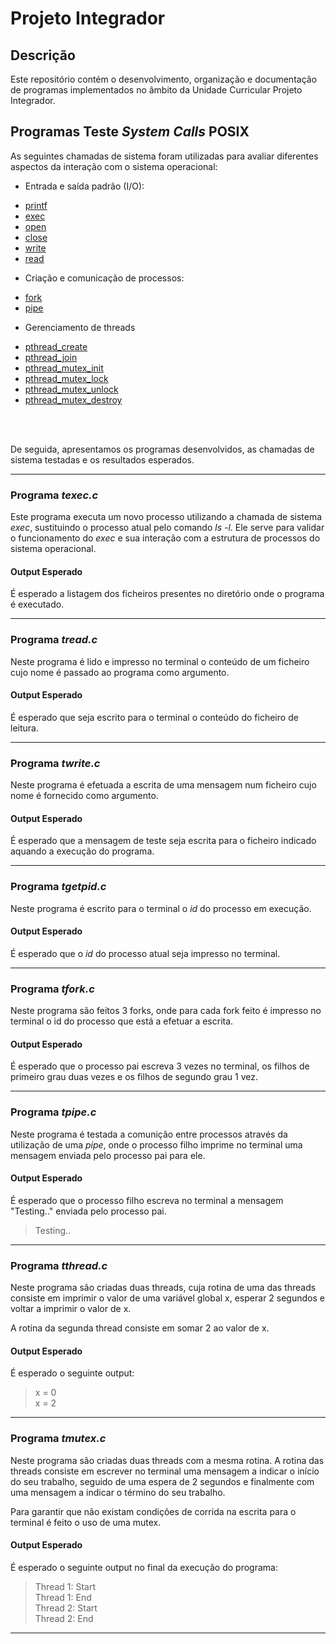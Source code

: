 # Projeto Integrador

## Descrição

Este repositório contém o desenvolvimento, organização e documentação de programas implementados no âmbito da Unidade Curricular Projeto Integrador.
  

## Programas Teste *System Calls* POSIX


As seguintes chamadas de sistema foram utilizadas para avaliar diferentes aspectos da interação com o sistema operacional:

- Entrada e saída padrão (I/O):

* [printf](https://pubs.opengroup.org/onlinepubs/9699919799/utilities/printf.html)
* [exec](https://pubs.opengroup.org/onlinepubs/007904875/functions/exec.html)
* [open](https://pubs.opengroup.org/onlinepubs/007904875/functions/open.html)
* [close](https://pubs.opengroup.org/onlinepubs/009604499/functions/close.html)
* [write](https://pubs.opengroup.org/onlinepubs/009695099/functions/write.html)
* [read](https://pubs.opengroup.org/onlinepubs/009604599/functions/read.html)

- Criação e comunicação de processos:
 
* [fork](https://pubs.opengroup.org/onlinepubs/009696799/functions/fork.html) 
* [pipe](https://pubs.opengroup.org/onlinepubs/009604599/functions/pipe.html)

- Gerenciamento de threads

* [pthread_create](https://pubs.opengroup.org/onlinepubs/7908799/xsh/pthread_create.html)
* [pthread_join](https://pubs.opengroup.org/onlinepubs/7908799/xsh/pthread_join.html)
* [pthread_mutex_init](https://pubs.opengroup.org/onlinepubs/7908799/xsh/pthread_mutex_init.html)
* [pthread_mutex_lock](https://pubs.opengroup.org/onlinepubs/7908799/xsh/pthread_mutex_lock.html)
* [pthread_mutex_unlock](https://pubs.opengroup.org/onlinepubs/7908799/xsh/pthread_mutex_unlock.html)
* [pthread_mutex_destroy](https://pubs.opengroup.org/onlinepubs/7908799/xsh/pthread_mutex_destroy.html)

</br>
</br>

De seguida, apresentamos os programas desenvolvidos, as chamadas de sistema testadas e os resultados esperados.

---
### Programa *texec.c*



Este programa executa um novo processo utilizando a chamada de sistema *exec*, sustituindo o processo atual pelo comando *ls -l*. Ele serve para validar o funcionamento do *exec* e sua interação com a estrutura de processos do sistema operacional.


#### Output Esperado

É esperado a listagem dos ficheiros presentes no diretório onde o programa é executado.

---
### Programa *tread.c*



Neste programa é lido e impresso no terminal o conteúdo de um ficheiro cujo nome é passado ao programa como argumento.


#### Output Esperado

É esperado que seja escrito para o terminal o conteúdo do ficheiro de leitura.

---
### Programa *twrite.c*
 


Neste programa é efetuada a escrita de uma mensagem num ficheiro cujo nome é fornecido como argumento.



#### Output Esperado

É esperado que a mensagem de teste seja escrita para o ficheiro indicado aquando a execução do programa.

---
### Programa *tgetpid.c*



Neste programa é escrito para o terminal o *id* do processo em execução. 



#### Output Esperado

É esperado que o *id* do processo atual seja impresso no terminal.

---
### Programa *tfork.c*



Neste programa são feitos 3 forks, onde para cada fork feito é impresso no terminal o id do processo que está a efetuar a escrita.



#### Output Esperado

É esperado que o processo pai escreva 3 vezes no terminal, os filhos de primeiro grau duas vezes e os filhos de segundo grau 1 vez.

---
### Programa *tpipe.c*



Neste programa é testada a comunição entre processos através da utilização de uma *pipe*, onde o processo filho imprime no terminal uma mensagem enviada pelo processo pai para ele.



#### Output Esperado

É esperado que o processo filho escreva no terminal a mensagem "Testing.." enviada pelo processo pai. 

> Testing..

---
### Programa *tthread.c*



Neste programa são criadas duas threads, cuja rotina de uma das threads consiste em imprimir o valor de uma variável global x, esperar 2 segundos e voltar a imprimir o valor de x.

A rotina da segunda thread consiste em somar 2 ao valor de x.

#### Output Esperado

É esperado o seguinte output:
> x = 0 </br>
> x = 2

---

### Programa *tmutex.c*



Neste programa são criadas duas threads com a mesma rotina. A rotina das threads consiste em escrever no terminal uma mensagem a indicar o início do seu trabalho, seguido de uma espera de 2 segundos e finalmente com uma mensagem a indicar o término do seu trabalho. 

Para garantir que não existam condições de corrida na escrita para o terminal é feito o uso de uma mutex.  


#### Output Esperado

É esperado o seguinte output no final da execução do programa:

> Thread 1: Start </br>
> Thread 1: End </br>
> Thread 2: Start </br>
> Thread 2: End

---
